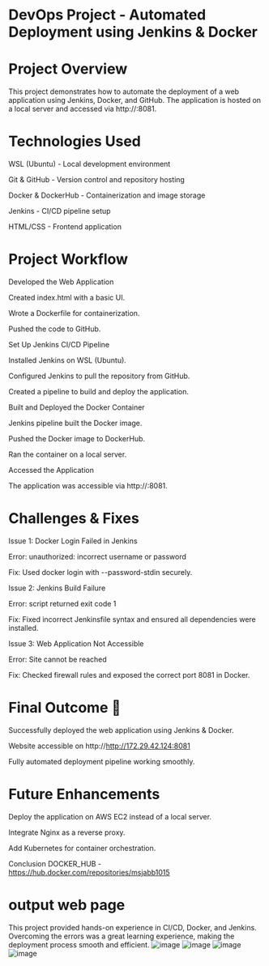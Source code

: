 # DevOps Project - Automated Deployment using Jenkins & Docker

# Project Overview

This project demonstrates how to automate the deployment of a web application using Jenkins, Docker, and GitHub. The application is hosted on a local server and accessed via http://<IP>:8081.

# Technologies Used

WSL (Ubuntu) - Local development environment

Git & GitHub - Version control and repository hosting

Docker & DockerHub - Containerization and image storage

Jenkins - CI/CD pipeline setup

HTML/CSS - Frontend application

# Project Workflow

Developed the Web Application

Created index.html with a basic UI.

Wrote a Dockerfile for containerization.

Pushed the code to GitHub.

Set Up Jenkins CI/CD Pipeline

Installed Jenkins on WSL (Ubuntu).

Configured Jenkins to pull the repository from GitHub.

Created a pipeline to build and deploy the application.

Built and Deployed the Docker Container

Jenkins pipeline built the Docker image.

Pushed the Docker image to DockerHub.

Ran the container on a local server.

Accessed the Application

The application was accessible via http://<IP>:8081.

# Challenges & Fixes

Issue 1: Docker Login Failed in Jenkins

Error: unauthorized: incorrect username or password

Fix: Used docker login with --password-stdin securely.

Issue 2: Jenkins Build Failure

Error: script returned exit code 1

Fix: Fixed incorrect Jenkinsfile syntax and ensured all dependencies were installed.

Issue 3: Web Application Not Accessible

Error: Site cannot be reached

Fix: Checked firewall rules and exposed the correct port 8081 in Docker.

# Final Outcome 🚀

Successfully deployed the web application using Jenkins & Docker.

Website accessible on http://http://172.29.42.124:8081

Fully automated deployment pipeline working smoothly.

# Future Enhancements

Deploy the application on AWS EC2 instead of a local server.

Integrate Nginx as a reverse proxy.

Add Kubernetes for container orchestration.

Conclusion
DOCKER_HUB -   https://hub.docker.com/repositories/msjabb1015

  # output web page
This project provided hands-on experience in CI/CD, Docker, and Jenkins. Overcoming the errors was a great learning experience, making the deployment process smooth and efficient.
![image](https://github.com/user-attachments/assets/d00a0669-6a90-4426-a3e0-675074320275)
![image](https://github.com/user-attachments/assets/463ff0a9-5bd5-48f4-9854-3d6097da27d6)
![image](https://github.com/user-attachments/assets/0813d2bb-854b-4e72-b224-700de737c6e4)
![image](https://github.com/user-attachments/assets/cf3a764d-64b8-429e-821a-e67392351996)

